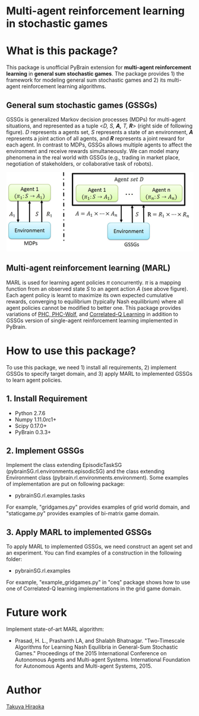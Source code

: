 Multi-agent reinforcement learning in stochastic games
====

# What is this package?
This package is unofficial PyBrain extension for __multi-agent reinforcement learning__ in __general sum stochastic games__. 
The package provides 1) the framework for modeling general sum stochastic games and 2) its multi-agent reinforcement learning algorithms. 


## General sum stochastic games (GSSGs)
GSSGs is generalized Markov decision processes (MDPs) for multi-agent situations, and represented as a tuple <_D,_ _S,_ ___A,___  _T,_ ___R___> (right side of following figure). 
_D_ represents a agents set, _S_ represents a state of an environment, ___A___ represents a joint action of all agents, and ___R___ represents a joint reward for each agent. In contrast to MDPs, GSSGs allows multiple agents to affect the environment and receive rewards simultaneously. 
We can model many phenomena in the real world with GSSGs (e.g., trading in market place, negotiation of stakeholders, or collaborative task of robots). 

![img](./Images/MDPsandGSSGs.jpg "MDPs and GSSGs")


## Multi-agent reinforcement learning (MARL)
MARL is used for learning agent policies $\pi$ concurrently. 
$\pi$ is a mapping function from an observed state _S_ to an agent action _A_ (see above figure). 
Each agent policy is learnt to maximize its own expected cumulative rewards, converging to equilibrium (typically Nash equilibrium) where all agent policies cannot be modified to better one. 
This package provides variations of [PHC, PHC-Wolf](http://www.cs.cmu.edu/~mmv/papers/01ijcai-mike.pdf), and [Correlated-Q Learning](https://www.aaai.org/Papers/ICML/2003/ICML03-034.pdf) in addition to GSSGs version of single-agent reinforcement learning implemented in PyBrain. 


# How to use this package?
To use this package, we need 1) install all requirements, 2) implement GSSGs to specify target domain, and 3) apply MARL to implemented GSSGs to learn agent policies. 

## 1. Install Requirement
* Python 2.7.6
* Numpy 1.11.0rc1+
* Scipy 0.17.0+
* PyBrain 0.3.3+

## 2. Implement GSSGs 
Implement the class extending EpisodicTaskSG (pybrainSG.rl.environments.episodicSG) and the class extending Environment class (pybrain.rl.environments.environment). 
Some examples of implementation are put on following package: 

* pybrainSG.rl.examples.tasks

For example, "gridgames.py" provides examples of grid world domain, and "staticgame.py" provides examples of bi-matrix game domain. 

## 3. Apply MARL to implemented GSSGs
To apply MARL to implemented GSSGs, we need construct an agent set and an experiment. 
You can find examples of a construction in the following folder: 

* pybrainSG.rl.examples

For example, "example_gridgames.py" in "ceq" package shows how to use one of Correlated-Q learning implementations in the grid game domain. 

# Future work
Implement state-of-art MARL algorithm: 

* Prasad, H. L., Prashanth LA, and Shalabh Bhatnagar. "Two-Timescale Algorithms for Learning Nash Equilibria in General-Sum Stochastic Games." Proceedings of the 2015 International Conference on Autonomous Agents and Multi-agent Systems. International Foundation for Autonomous Agents and Multi-agent Systems, 2015.

# Author
[Takuya Hiraoka](http://isw3.naist.jp/~takuya-h/)
